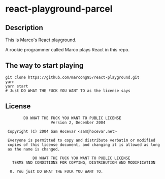 # react-playground-parcel

## Description

This is Marco's React playground.

A rookie programmer called Marco plays React in this repo.

## The way to start playing

```shell
git clone https://github.com/marcong95/react-playground.git
yarn
yarn start
# Just DO WHAT THE FUCK YOU WANT TO as the license says
```

## License

```text
        DO WHAT THE FUCK YOU WANT TO PUBLIC LICENSE
                    Version 2, December 2004

 Copyright (C) 2004 Sam Hocevar <sam@hocevar.net>

 Everyone is permitted to copy and distribute verbatim or modified
 copies of this license document, and changing it is allowed as long
 as the name is changed.

            DO WHAT THE FUCK YOU WANT TO PUBLIC LICENSE
   TERMS AND CONDITIONS FOR COPYING, DISTRIBUTION AND MODIFICATION

  0. You just DO WHAT THE FUCK YOU WANT TO.
```
